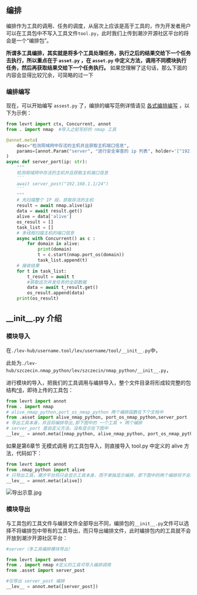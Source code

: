


## 编排

编排作为工具的调用、任务的调度，从层次上应该是高于工具的，作为开发者用户可以在工具包中不写入工具文件`tool.py`，此时我们上传到潮汐开源社区平台的将会是一个“编排包”。

**所谓多工具编排，其实就是将多个工具处理任务，执行之后的结果交给下一个任务去执行，所以重点在于 `asset.py` ，在 `asset.py` 中定义方法，调用不同模块执行任务，然后再获取结果交给下一个任务执行。** 如果您理解了这句话，那么下面的内容会显得比较冗余，可简略的过一下

### 编排编写

现在，可以开始编写 `assest.py` 了，编排的编写范例详情请见 [各式编排编写](#各式编排编写) ，以下为示例：

````python
from levrt import ctx, Concurrent, annot
from . import nmap	#导入之前写好的 nmap 工具

@annot.meta(
    desc="检测局域网中存活的主机并且获取主机端口信息",
    params=[annot.Param("server", "进行安全审查的 ip 列表", holder='["192.168.1.1/24"]')],
)
async def server_port(ip: str):
    """
    检测局域网中存活的主机并且获取主机端口信息
    ```
    await server_post("192.168.1.1/24")
    ```
    """
    # 先扫描整个 IP 段，获取存活的主机
    result = await nmap.alive(ip)
    data = await result.get()
    alive = data['alive']
    os_result = []
    task_list = []
    # 多线程扫描主机的端口信息
    async with Concurrent() as c :
        for domain in alive:
            print(domain)
            t = c.start(nmap.port_os(domain))
            task_list.append(t)
	# 接收结果
    for t in task_list:
        t_result = await t
        #获取这次并发任务的全部数据
        data = await t_result.get()
        os_result.append(data)
    print(os_result)
````





## \_\_init__.py 介绍

### 模块导入

在`./lev-hub/username.tool/lev/username/tool/__init__.py`中，

此处为`./lev-hub/szczecin.nmap_python/lev/szczecin/nmap_python/__init__.py`，

进行模块的导入，把我们的工具调用与编排导入，整个文件目录将形成较完整的包结构[^8](#包是怎样的结构？)，即待上传的工具包：

```python
from levrt import annot
from . import nmap
# alive_nmap_python,port_os_nmap_python 两个编排函数在下个文档中
from .asset import alive_nmap_python, port_os_nmap_python,server_port
# 导出工具本身，并且将编排导出,即下图中的 一个工具 + 两个编排
# server_port 是自定义方法，没有显示在下图中
__lev__ = annot.meta([nmap_python, alive_nmap_python, port_os_nmap_python,server_port])
```

如果是第6章节 无模式调用 的工具包导入，则直接导入 tool.py 中定义的 alive 方法，代码如下：

```python
from levrt import annot
from .nmap_python import alive
# 只导出工具，潮汐平台将只会显示工具本身，而不单独显示编排，即下图中的两个编排将不会显示，只显示工具本身（而且名字将不会是这个名字，是alive() 方法的desc 参数）
__lev__ = annot.meta([alive])
```

![导出示意.jpg](https://levimg.s3.cn-northwest-1.amazonaws.com.cn/x/e2a0470c-1701-4258-ac6b-d34375058a1b.JPEG)



### 模块导出

与工具包的工具文件与编排文件全部导出不同，编排包的`__init__.py`文件可以选择不将编排包中带有的工具导出，而只导出编排文件，此时编排包内的工具就不会开放到潮汐开源社区平台：

```python
#server（多工具编排模块导出）

from levrt import annot
from . import nmap #定义的工具可导入编排调用
from .asset import server_post

#仅导出 server_post 编排
__lev__ = annot.meta([server_post])
```
